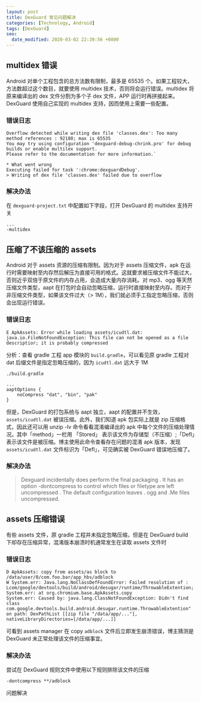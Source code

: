 ```yaml
---
layout: post
title: DexGuard 常见问题解决
categories: [Technology, Android]
tags: [DexGuard]
seo:
  date_modified: 2020-03-02 22:39:56 +0800
---
```


## multidex 错误

Android 对单个工程包含的总方法数有限制，最多是 65535 个。如果工程较大，方法数超过这个数目，就要使用 multidex 技术，否则将会运行错误。multidex 将原来编译出的 dex 文件分割为多个子 dex 文件，APP 运行时再拼接起来。DexGuard 使用自己实现的 multidex 支持，因而使用上需要一些配置。

### **错误日志**

```
Overflow detected while writing dex file 'classes.dex': Too many method references : 92180; max is 65535
You may try using configuration 'dexguard-debug-chrink.pro' for debug builds or enable multilex support.
Please refer to the documentation for more information.`

* What went wrong
Executing failed for task ':chrome:dexguardDebug'.
> Writing of dex file 'classes.dex' failed due to overflow
```

### 解决办法

在 `dexguard-project.txt` 中配置如下字段，打开 DexGuard 的 multidex 支持开关

```
...
-multidex
```

## 压缩了不该压缩的 assets

Android 对于 assets 资源的压缩有限制。因为对于 assets 压缩文件，apk 在运行时需要映射至内存然后解压为直接可用的格式。这就要求被压缩文件不能过大，否则近乎双倍于原文件的内存占用，会造成大量内存消耗。对 mp3、ogg 等天然压缩文件类型，aapt 在打包时会自动忽略压缩，运行时直接映射至内存。而对于非压缩文件类型，如果该文件过大（> 1M），我们就必须手工指定忽略压缩，否则会出现运行错误。

### 错误日志

```
E ApkAssets: Error while loading assets/icudtl.dat:
java.io.FileNotFoundException: This file can not be opened as a file descriptior; it is probably compressed
```

分析：查看 gradle 工程 app 模块的 `build.gradle`，可以看见原 gradle 工程对 dat 后缀文件是指定忽略压缩的，因为 `icudtl.dat` 远大于 1M

```
./build.gradle

...
aaptOptions {
    noCompress "dat", "bin", "pak"
}
```

但是，DexGuard 的打包系统与 aapt 独立，aapt 的配置并不生效，`assets/icudtl.dat` 被误压缩。此外，我们知道 apk 包实际上就是 zip 压缩格式，因此还可以用 unzip -lv 命令看看混淆编译出的 apk 中每个文件的压缩处理情况。其中「method」一栏用 「Stored」 表示该文件为存储型（不压缩）;「Defl」表示该文件是被压缩。博主使用此命令查看存在问题的混淆 apk 版本，发现 `assets/icudtl.dat` 文件标识为「Defl」，可见确实被 DexGuard 错误地压缩了。

### 解决办法

> Dexguard incidentally does perform the final packaging . It has an option -dontcompress to control which files or filetype are left uncompressed . The default configuration leaves . ogg and .Me files uncompressed.

## assets 压缩错误

有些 assets 文件，原 gradle 工程并未指定忽略压缩，但是在 DexGuard build 下却存在压缩异常，混淆版本崩溃时机通常发生在读取 assets 文件时

### 错误日志

```
D ApkAssets: copy from assets/as block to /data/user/0/com.foo.bar/app_hbs/adblock
W System.err: Java.lang.NoClassDefFoundError: Failed resolution of : Lcom/google/devtools/build/android/desugar/runtime/ThrowableExtention;
System.err: at org.chromium.base.ApkAssets.copy
System.err: Caused by: java.lang.ClassNotFoundException: Didn't find class com.google.devtools.build.android.desugar.runtime.ThrowableExtention" on path: DexPathList [[zip file "/data/app/..."], nativeLibraryDirectories=[/data/app/...]]
```

可看到 assets manager 在 copy `adblock` 文件后立即发生崩溃错误，博主猜测是 DexGuard 未正常处理该文件的压缩事宜。

### 解决办法

尝试在 DexGuard 规则文件中使用以下规则排除该文件的压缩

```
-dontcompress **/adblock
```

问题解决

